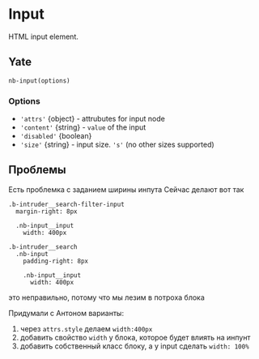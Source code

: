 # Input

HTML input element.

## Yate

```
nb-input(options)
```

### Options
 * `'attrs'` {object} - attrubutes for input node
 * `'content'` {string} - `value` of the input
 * `'disabled'` {boolean}
 * `'size'` {string}  - input size. `'s'` (no other sizes supported)


## Проблемы

Есть проблемка с заданием ширины инпута
Сейчас делают вот так

```
.b-intruder__search-filter-input
  margin-right: 8px

  .nb-input__input
    width: 400px

.b-intruder__search
  .nb-input
    padding-right: 8px

    .nb-input__input
      width: 400px
```

это неправильно, потому что мы лезим в потроха блока

Придумали с Антоном варианты:
  1. через `attrs.style` делаем `width:400px`
  2. добавить свойство `width` у блока, которое будет влиять на инпунт
  3. добавить собственный класс блоку, а у input сделать `width: 100%`
